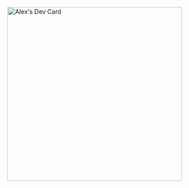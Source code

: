 <a href="https://app.daily.dev/AlexEaston"><img src="https://api.daily.dev/devcards/154e95a84e30485dbcc845b38f0a7c41.png?r=5nm" width="400" alt="Alex's Dev Card"/></a>
